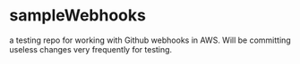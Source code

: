 # sampleWebhooks
a testing repo for working with Github webhooks in AWS.
Will be committing useless changes very frequently for testing.
